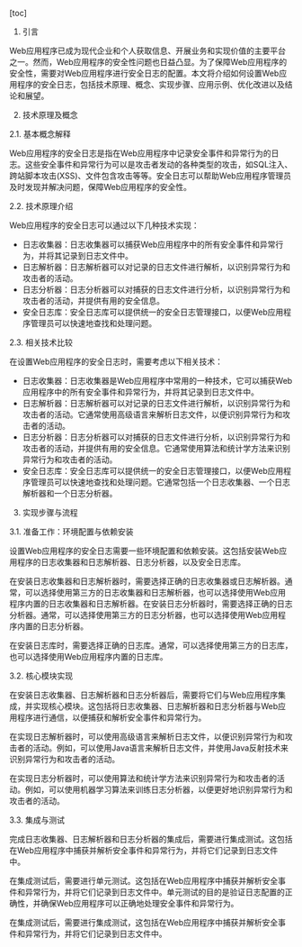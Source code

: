 
[toc]                    
                
                
1. 引言

Web应用程序已成为现代企业和个人获取信息、开展业务和实现价值的主要平台之一。然而，Web应用程序的安全性问题也日益凸显。为了保障Web应用程序的安全性，需要对Web应用程序进行安全日志的配置。本文将介绍如何设置Web应用程序的安全日志，包括技术原理、概念、实现步骤、应用示例、优化改进以及结论和展望。

2. 技术原理及概念

2.1. 基本概念解释

Web应用程序的安全日志是指在Web应用程序中记录安全事件和异常行为的日志。这些安全事件和异常行为可以是攻击者发动的各种类型的攻击，如SQL注入、跨站脚本攻击(XSS)、文件包含攻击等等。安全日志可以帮助Web应用程序管理员及时发现并解决问题，保障Web应用程序的安全性。

2.2. 技术原理介绍

Web应用程序的安全日志可以通过以下几种技术实现：

- 日志收集器：日志收集器可以捕获Web应用程序中的所有安全事件和异常行为，并将其记录到日志文件中。
- 日志解析器：日志解析器可以对记录的日志文件进行解析，以识别异常行为和攻击者的活动。
- 日志分析器：日志分析器可以对捕获的日志文件进行分析，以识别异常行为和攻击者的活动，并提供有用的安全信息。
- 安全日志库：安全日志库可以提供统一的安全日志管理接口，以便Web应用程序管理员可以快速地查找和处理问题。

2.3. 相关技术比较

在设置Web应用程序的安全日志时，需要考虑以下相关技术：

- 日志收集器：日志收集器是Web应用程序中常用的一种技术，它可以捕获Web应用程序中的所有安全事件和异常行为，并将其记录到日志文件中。
- 日志解析器：日志解析器可以对记录的日志文件进行解析，以识别异常行为和攻击者的活动。它通常使用高级语言来解析日志文件，以便识别异常行为和攻击者的活动。
- 日志分析器：日志分析器可以对捕获的日志文件进行分析，以识别异常行为和攻击者的活动，并提供有用的安全信息。它通常使用算法和统计学方法来识别异常行为和攻击者的活动。
- 安全日志库：安全日志库可以提供统一的安全日志管理接口，以便Web应用程序管理员可以快速地查找和处理问题。它通常包括一个日志收集器、一个日志解析器和一个日志分析器。

3. 实现步骤与流程

3.1. 准备工作：环境配置与依赖安装

设置Web应用程序的安全日志需要一些环境配置和依赖安装。这包括安装Web应用程序的日志收集器和日志解析器、日志分析器，以及安全日志库。

在安装日志收集器和日志解析器时，需要选择正确的日志收集器或日志解析器。通常，可以选择使用第三方的日志收集器和日志解析器，也可以选择使用Web应用程序内置的日志收集器和日志解析器。在安装日志分析器时，需要选择正确的日志分析器。通常，可以选择使用第三方的日志分析器，也可以选择使用Web应用程序内置的日志分析器。

在安装日志库时，需要选择正确的日志库。通常，可以选择使用第三方的日志库，也可以选择使用Web应用程序内置的日志库。

3.2. 核心模块实现

在安装日志收集器、日志解析器和日志分析器后，需要将它们与Web应用程序集成，并实现核心模块。这包括将日志收集器、日志解析器和日志分析器与Web应用程序进行通信，以便捕获和解析安全事件和异常行为。

在实现日志解析器时，可以使用高级语言来解析日志文件，以便识别异常行为和攻击者的活动。例如，可以使用Java语言来解析日志文件，并使用Java反射技术来识别异常行为和攻击者的活动。

在实现日志分析器时，可以使用算法和统计学方法来识别异常行为和攻击者的活动。例如，可以使用机器学习算法来训练日志分析器，以便更好地识别异常行为和攻击者的活动。

3.3. 集成与测试

完成日志收集器、日志解析器和日志分析器的集成后，需要进行集成测试。这包括在Web应用程序中捕获并解析安全事件和异常行为，并将它们记录到日志文件中。

在集成测试后，需要进行单元测试。这包括在Web应用程序中捕获并解析安全事件和异常行为，并将它们记录到日志文件中。单元测试的目的是验证日志配置的正确性，并确保Web应用程序可以正确地处理安全事件和异常行为。

在集成测试后，需要进行集成测试，这包括在Web应用程序中捕获并解析安全事件和异常行为，并将它们记录到日志文件中。

